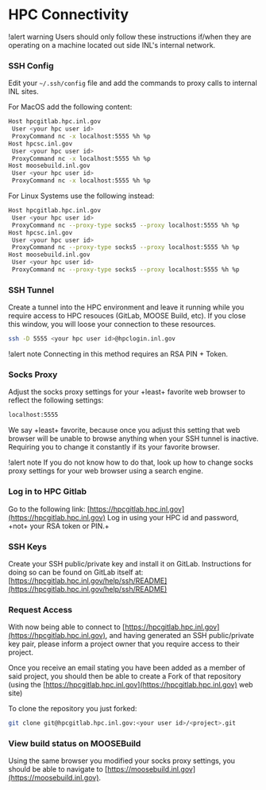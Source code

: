 # HPC Connectivity

!alert warning
Users should only follow these instructions if/when they are operating on a machine located out side
INL's internal network.


### SSH Config

Edit your `~/.ssh/config` file and add the commands to proxy calls to internal INL sites. 

For MacOS add the following content:

```bash
Host hpcgitlab.hpc.inl.gov
 User <your hpc user id>
 ProxyCommand nc -x localhost:5555 %h %p
Host hpcsc.inl.gov
 User <your hpc user id>
 ProxyCommand nc -x localhost:5555 %h %p
Host moosebuild.inl.gov
 User <your hpc user id>
 ProxyCommand nc -x localhost:5555 %h %p
```

For Linux Systems use the following instead:
```bash
Host hpcgitlab.hpc.inl.gov
 User <your hpc user id>
 ProxyCommand nc --proxy-type socks5 --proxy localhost:5555 %h %p
Host hpcsc.inl.gov
 User <your hpc user id>
 ProxyCommand nc --proxy-type socks5 --proxy localhost:5555 %h %p
Host moosebuild.inl.gov
 User <your hpc user id>
 ProxyCommand nc --proxy-type socks5 --proxy localhost:5555 %h %p
```


### SSH Tunnel

Create a tunnel into the HPC environment and leave it running while you require access to HPC
resouces (GitLab, MOOSE Build, etc). If you close this window, you will loose your connection to
these resources.

```bash
ssh -D 5555 <your hpc user id>@hpclogin.inl.gov
```

!alert note
Connecting in this method requires an RSA PIN + Token.

### Socks Proxy

Adjust the socks proxy settings for your +least+ favorite web browser to reflect the following
settings:

```bash
localhost:5555
```

We say +least+ favorite, because once you adjust this setting that web browser will be unable to
browse anything when your SSH tunnel is inactive. Requiring you to change it constantly if its your
favorite browser.

!alert note
If you do not know how to do that, look up how to change socks proxy settings for your web browser
using a search engine.

### Log in to HPC Gitlab

Go to the following link: [https://hpcgitlab.hpc.inl.gov](https://hpcgitlab.hpc.inl.gov)
Log in using your HPC id and password, +not+ your RSA token or PIN.+

### SSH Keys

Create your SSH public/private key and install it on GitLab. Instructions for doing so can be found
on GitLab itself at:
[https://hpcgitlab.hpc.inl.gov/help/ssh/README](https://hpcgitlab.hpc.inl.gov/help/ssh/README)

### Request Access

With now being able to connect to [https://hpcgitlab.hpc.inl.gov](https://hpcgitlab.hpc.inl.gov), and having
generated an SSH public/private key pair, please inform a project owner that you require access to
their project.

Once you receive an email stating you have been added as a member of said project, you should then be
able to create a Fork of that repository (using the
[https://hpcgitlab.hpc.inl.gov](https://hpcgitlab.hpc.inl.gov) web site)

To clone the repository you just forked:
```bash
git clone git@hpcgitlab.hpc.inl.gov:<your user id>/<project>.git
```

### View build status on MOOSEBuild

Using the same browser you modified your socks proxy settings, you should be able to navigate to
[https://moosebuild.inl.gov](https://moosebuild.inl.gov).
